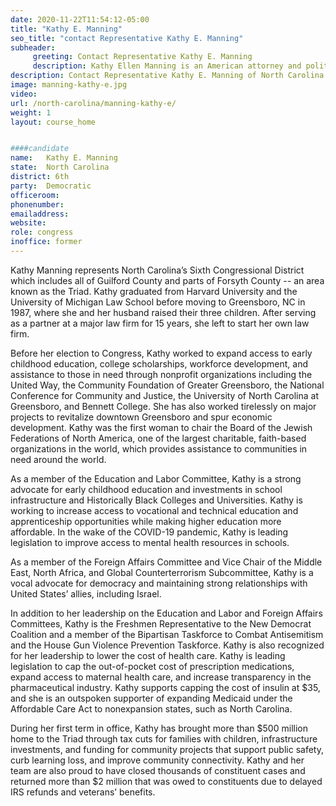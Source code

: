 ```yaml
---
date: 2020-11-22T11:54:12-05:00
title: "Kathy E. Manning"
seo_title: "contact Representative Kathy E. Manning"
subheader:
     greeting: Contact Representative Kathy E. Manning 
     description: Kathy Ellen Manning is an American attorney and politician from the state of North Carolina. She is the representative for North Carolina's 6th congressional district. The district is located in the heart of the Piedmont Triad and includes Greensboro and Winston-Salem.
description: Contact Representative Kathy E. Manning of North Carolina. Contact information for Kathy E. Manning includes email address, phone number, and mailing address.
image: manning-kathy-e.jpg
video: 
url: /north-carolina/manning-kathy-e/
weight: 1
layout: course_home


####candidate
name:	Kathy E. Manning
state:	North Carolina
district: 6th
party:	Democratic
officeroom:
phonenumber:	
emailaddress:	
website:	
role: congress
inoffice: former
---
```


Kathy Manning represents North Carolina’s Sixth Congressional District which includes all of Guilford County and parts of Forsyth County -- an area known as the Triad. Kathy graduated from Harvard University and the University of Michigan Law School before moving to Greensboro, NC in 1987, where she and her husband raised their three children. After serving as a partner at a major law firm for 15 years, she left to start her own law firm.

Before her election to Congress, Kathy worked to expand access to early childhood education, college scholarships, workforce development, and assistance to those in need through nonprofit organizations including the United Way, the Community Foundation of Greater Greensboro, the National Conference for Community and Justice, the University of North Carolina at Greensboro, and Bennett College. She has also worked tirelessly on major projects to revitalize downtown Greensboro and spur economic development. Kathy was the first woman to chair the Board of the Jewish Federations of North America, one of the largest charitable, faith-based organizations in the world, which provides assistance to communities in need around the world.

As a member of the Education and Labor Committee, Kathy is a strong advocate for early childhood education and investments in school infrastructure and Historically Black Colleges and Universities. Kathy is working to increase access to vocational and technical education and apprenticeship opportunities while making higher education more affordable. In the wake of the COVID-19 pandemic, Kathy is leading legislation to improve access to mental health resources in schools.

As a member of the Foreign Affairs Committee and Vice Chair of the Middle East, North Africa, and Global Counterterrorism Subcommittee, Kathy is a vocal advocate for democracy and maintaining strong relationships with United States’ allies, including Israel.

In addition to her leadership on the Education and Labor and Foreign Affairs Committees, Kathy is the Freshmen Representative to the New Democrat Coalition and a member of the Bipartisan Taskforce to Combat Antisemitism and the House Gun Violence Prevention Taskforce. Kathy is also recognized for her leadership to lower the cost of health care. Kathy is leading legislation to cap the out-of-pocket cost of prescription medications, expand access to maternal health care, and increase transparency in the pharmaceutical industry. Kathy supports capping the cost of insulin at $35, and she is an outspoken supporter of expanding Medicaid under the Affordable Care Act to nonexpansion states, such as North Carolina.

During her first term in office, Kathy has brought more than $500 million home to the Triad through tax cuts for families with children, infrastructure investments, and funding for community projects that support public safety, curb learning loss, and improve community connectivity. Kathy and her team are also proud to have closed thousands of constituent cases and returned more than $2 million that was owed to constituents due to delayed IRS refunds and veterans’ benefits.